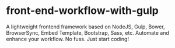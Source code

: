 # front-end-workflow-with-gulp
A lightweight frontend framework based on NodeJS, Gulp, Bower, BrowserSync, Embed Template, Bootstrap, Sass, etc. 
Automate and enhance your workflow.
No fuss. Just start coding!